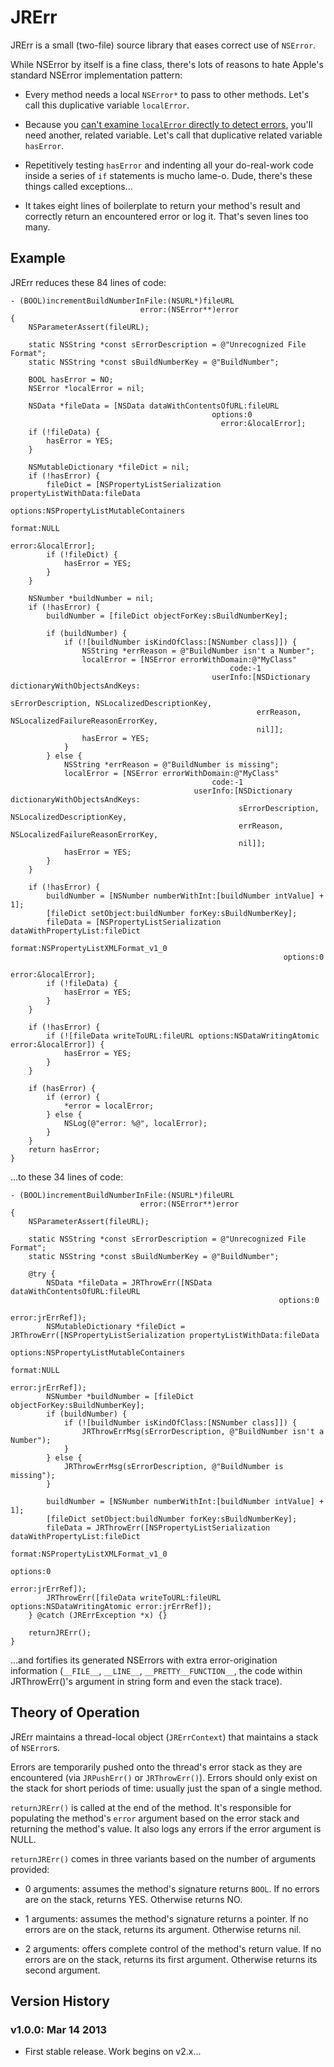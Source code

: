 # JRErr

JRErr is a small (two-file) source library that eases correct use of `NSError`.

While NSError by itself is a fine class, there's lots of reasons to hate Apple's standard NSError implementation pattern:

* Every method needs a local `NSError*` to pass to other methods. Let's call this duplicative variable `localError`.

* Because you [can't examine `localError` directly to detect errors](http://rentzsch.tumblr.com/post/260201639/nserror-is-hard), you'll need another, related variable. Let's call that duplicative related variable `hasError`.

* Repetitively testing `hasError` and indenting all your do-real-work code inside a series of `if` statements is mucho lame-o. Dude, there's these things called exceptions...

* It takes eight lines of boilerplate to return your method's result and correctly return an encountered error or log it. That's seven lines too many.

## Example

JRErr reduces these 84 lines of code:

    - (BOOL)incrementBuildNumberInFile:(NSURL*)fileURL
                                 error:(NSError**)error
    {
        NSParameterAssert(fileURL);
        
        static NSString *const sErrorDescription = @"Unrecognized File Format";
        static NSString *const sBuildNumberKey = @"BuildNumber";
        
        BOOL hasError = NO;
        NSError *localError = nil;
        
        NSData *fileData = [NSData dataWithContentsOfURL:fileURL
                                                 options:0
                                                   error:&localError];
        if (!fileData) {
            hasError = YES;
        }
        
        NSMutableDictionary *fileDict = nil;
        if (!hasError) {
            fileDict = [NSPropertyListSerialization propertyListWithData:fileData
                                                                 options:NSPropertyListMutableContainers
                                                                  format:NULL
                                                                   error:&localError];
            if (!fileDict) {
                hasError = YES;
            }
        }
        
        NSNumber *buildNumber = nil;
        if (!hasError) {
            buildNumber = [fileDict objectForKey:sBuildNumberKey];
            
            if (buildNumber) {
                if (![buildNumber isKindOfClass:[NSNumber class]]) {
                    NSString *errReason = @"BuildNumber isn't a Number";
                    localError = [NSError errorWithDomain:@"MyClass"
                                                     code:-1
                                                 userInfo:[NSDictionary dictionaryWithObjectsAndKeys:
                                                           sErrorDescription, NSLocalizedDescriptionKey,
                                                           errReason, NSLocalizedFailureReasonErrorKey,
                                                           nil]];
                    hasError = YES;
                }
            } else {
                NSString *errReason = @"BuildNumber is missing";
                localError = [NSError errorWithDomain:@"MyClass"
                                                 code:-1
                                             userInfo:[NSDictionary dictionaryWithObjectsAndKeys:
                                                       sErrorDescription, NSLocalizedDescriptionKey,
                                                       errReason, NSLocalizedFailureReasonErrorKey,
                                                       nil]];
                hasError = YES;
            }
        }
        
        if (!hasError) {
            buildNumber = [NSNumber numberWithInt:[buildNumber intValue] + 1];
            [fileDict setObject:buildNumber forKey:sBuildNumberKey];
            fileData = [NSPropertyListSerialization dataWithPropertyList:fileDict
                                                                  format:NSPropertyListXMLFormat_v1_0
                                                                 options:0
                                                                   error:&localError];
            if (!fileData) {
                hasError = YES;
            }
        }
        
        if (!hasError) {
            if (![fileData writeToURL:fileURL options:NSDataWritingAtomic error:&localError]) {
                hasError = YES;
            }
        }
        
        if (hasError) {
            if (error) {
                *error = localError;
            } else {
                NSLog(@"error: %@", localError);
            }
        }
        return hasError;
    }

…to these 34 lines of code:

    - (BOOL)incrementBuildNumberInFile:(NSURL*)fileURL
                                 error:(NSError**)error
    {
        NSParameterAssert(fileURL);
        
        static NSString *const sErrorDescription = @"Unrecognized File Format";
        static NSString *const sBuildNumberKey = @"BuildNumber";
        
        @try {
            NSData *fileData = JRThrowErr([NSData dataWithContentsOfURL:fileURL
                                                                options:0
                                                                  error:jrErrRef]);
            NSMutableDictionary *fileDict = JRThrowErr([NSPropertyListSerialization propertyListWithData:fileData
                                                                                                 options:NSPropertyListMutableContainers
                                                                                                  format:NULL
                                                                                                   error:jrErrRef]);
            NSNumber *buildNumber = [fileDict objectForKey:sBuildNumberKey];
            if (buildNumber) {
                if (![buildNumber isKindOfClass:[NSNumber class]]) {
                    JRThrowErrMsg(sErrorDescription, @"BuildNumber isn't a Number");
                }
            } else {
                JRThrowErrMsg(sErrorDescription, @"BuildNumber is missing");
            }
            
            buildNumber = [NSNumber numberWithInt:[buildNumber intValue] + 1];
            [fileDict setObject:buildNumber forKey:sBuildNumberKey];
            fileData = JRThrowErr([NSPropertyListSerialization dataWithPropertyList:fileDict
                                                                             format:NSPropertyListXMLFormat_v1_0
                                                                            options:0
                                                                              error:jrErrRef]);
            JRThrowErr([fileData writeToURL:fileURL options:NSDataWritingAtomic error:jrErrRef]);
        } @catch (JRErrException *x) {}
        
        returnJRErr();
    }

…and fortifies its generated NSErrors with extra error-origination information (`__FILE__`, `__LINE__`, `__PRETTY__FUNCTION__`, the code within JRThrowErr()'s argument in string form and even the stack trace).

## Theory of Operation

JRErr maintains a thread-local object (`JRErrContext`) that maintains a stack of `NSError`s.

Errors are temporarily pushed onto the thread's error stack as they are encountered (via `JRPushErr()` or `JRThrowErr()`). Errors should only exist on the stack for short periods of time: usually just the span of a single method.

`returnJRErr()` is called at the end of the method. It's responsible for populating the method's `error` argument based on the error stack and returning the method's value. It also logs any errors if the error argument is NULL.

`returnJRErr()` comes in three variants based on the number of arguments provided:

* 0 arguments: assumes the method's signature returns `BOOL`. If no errors are on the stack, returns YES. Otherwise returns NO.

* 1 arguments: assumes the method's signature returns a pointer. If no errors are on the stack, returns its argument. Otherwise returns nil.

* 2 arguments: offers complete control of the method's return value. If no errors are on the stack, returns its first argument. Otherwise returns its second argument.

## Version History

### v1.0.0: Mar 14 2013

* First stable release. Work begins on v2.x...